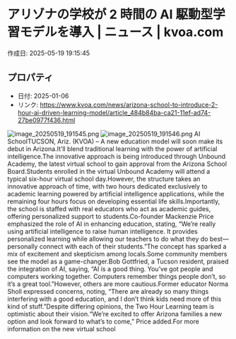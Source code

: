 # アリゾナの学校が 2 時間の AI 駆動型学習モデルを導入 | ニュース | kvoa.com

作成日: 2025-05-19 19:15:45

## プロパティ

- 日付: 2025-01-06
- リンク: https://www.kvoa.com/news/arizona-school-to-introduce-2-hour-ai-driven-learning-model/article_484b84ba-ca21-11ef-ad74-27be0977f436.html

![image_20250519_191545.png](../assets/image_20250519_191545.png)
![image_20250519_191546.png](../assets/image_20250519_191546.png)
AI SchoolTUCSON, Ariz. (KVOA) – A new education model will soon make its debut in Arizona.It’ll blend traditional learning with the power of artificial intelligence.The innovative approach is being introduced through Unbound Academy, the latest virtual school to gain approval from the Arizona School Board.Students enrolled in the virtual Unbound Academy will attend a typical six-hour virtual school day.However, the structure takes an innovative approach of time, with two hours dedicated exclusively to academic learning powered by artificial intelligence applications, while the remaining four hours focus on developing essential life skills.Importantly, the school is staffed with real educators who act as academic guides, offering personalized support to students.Co-founder Mackenzie Price emphasized the role of AI in enhancing education, stating, “We’re really using artificial intelligence to raise human intelligence. It provides personalized learning while allowing our teachers to do what they do best—personally connect with each of their students.”The concept has sparked a mix of excitement and skepticism among locals.Some community members see the model as a game-changer.Bob Gottfried, a Tucson resident, praised the integration of AI, saying, “AI is a good thing. You’ve got people and computers working together. Computers remember things people don’t, so it’s a great tool.”However, others are more cautious.Former educator Norma Sholl expressed concerns, noting, “There are already so many things interfering with a good education, and I don’t think kids need more of this kind of stuff.”Despite differing opinions, the Two Hour Learning team is optimistic about their vision.“We’re excited to offer Arizona families a new option and look forward to what’s to come,” Price added.For more information on the new virtual school 